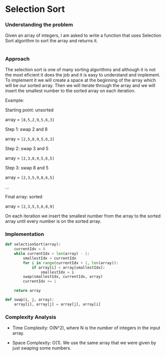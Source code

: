 # Selection Sort

### Understanding the problem

Given an array of integers, I am asked to write a function that uses Selection Sort algorithm to sort the array and returns it.

#


### Approach 

The selection sort is one of many sorting algorithms and although it is not the most eficient it does the job and it is easy to understand and implement. To implement it we will create a space at the beginning of the array which will be our sorted array. Then we will iterate through the array and we will insert the smallest number to the sorted array on each iteration.

Example:

Starting point: unsorted

array = `[8,5,2,9,5,6,3]`

Step 1: swap 2 and 8

array = `[2,5,8,9,5,6,3]`

Step 2: swap 3 and 5

array = `[2,3,8,9,5,6,5]`

Step 3: swap 8 and 5

array = `[2,3,5,9,8,6,5]`

...

Final array: sorted

array = `[2,3,5,5,6,8,9]`

On each iteration we insert the smallest number from the array to the sorted array until every number is on the sorted array.


### Implementation

```python
def selectionSort(array):
    currentIdx = 0
	while currentIdx < len(array) - 1:
		smallestIdx = currentIdx
		for i in range(currentIdx + 1, len(array)):
			if array[i] < array[smallestIdx]:
				smallestIdx = i
		swap(smallestIdx, currentIdx, array)
		currentIdx += 1
	
    return array

def swap(i, j, array):
	array[i], array[j] = array[j], array[i]
```

### Complexity Analysis

- Time Complexity: O(N^2), where N is the number of integers in the input array.

- Space Complexity: O(1). We use the same array that we were given by just swaping some numbers.

#
